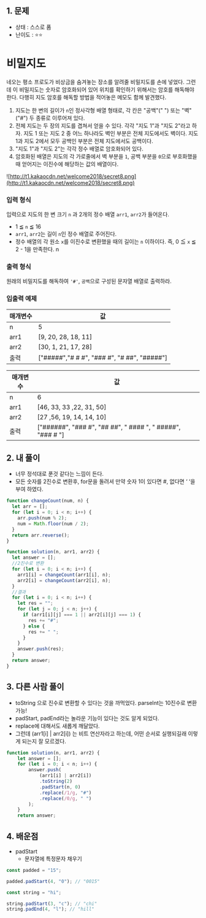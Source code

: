 ## 1. 문제

- 상태 : 스스로 품
- 난이도 : ⭐⭐

# **비밀지도**

네오는 평소 프로도가 비상금을 숨겨놓는 장소를 알려줄 비밀지도를 손에 넣었다. 그런데 이 비밀지도는 숫자로 암호화되어 있어 위치를 확인하기 위해서는 암호를 해독해야 한다. 다행히 지도 암호를 해독할 방법을 적어놓은 메모도 함께 발견했다.

1. 지도는 한 변의 길이가 `n`인 정사각형 배열 형태로, 각 칸은 "공백"(" ") 또는 "벽"("#") 두 종류로 이루어져 있다.
2. 전체 지도는 두 장의 지도를 겹쳐서 얻을 수 있다. 각각 "지도 1"과 "지도 2"라고 하자. 지도 1 또는 지도 2 중 어느 하나라도 벽인 부분은 전체 지도에서도 벽이다. 지도 1과 지도 2에서 모두 공백인 부분은 전체 지도에서도 공백이다.
3. "지도 1"과 "지도 2"는 각각 정수 배열로 암호화되어 있다.
4. 암호화된 배열은 지도의 각 가로줄에서 벽 부분을 `1`, 공백 부분을 `0`으로 부호화했을 때 얻어지는 이진수에 해당하는 값의 배열이다.

![http://t1.kakaocdn.net/welcome2018/secret8.png](http://t1.kakaocdn.net/welcome2018/secret8.png)

### **입력 형식**

입력으로 지도의 한 변 크기 `n` 과 2개의 정수 배열 `arr1`, `arr2`가 들어온다.

- 1 ≦ `n` ≦ 16
- `arr1`, `arr2`는 길이 `n`인 정수 배열로 주어진다.
- 정수 배열의 각 원소 `x`를 이진수로 변환했을 때의 길이는 `n` 이하이다. 즉, 0 ≦ `x` ≦ 2 - 1을 만족한다.
  n

### **출력 형식**

원래의 비밀지도를 해독하여 `'#'`, `공백`으로 구성된 문자열 배열로 출력하라.

### **입출력 예제**

| 매개변수 | 값                                          |
| -------- | ------------------------------------------- |
| n        | 5                                           |
| arr1     | [9, 20, 28, 18, 11]                         |
| arr2     | [30, 1, 21, 17, 28]                         |
| 출력     | ["#####","# # #", "### #", "# ##", "#####"] |

| 매개변수 | 값                                                         |
| -------- | ---------------------------------------------------------- |
| n        | 6                                                          |
| arr1     | [46, 33, 33 ,22, 31, 50]                                   |
| arr2     | [27 ,56, 19, 14, 14, 10]                                   |
| 출력     | ["######", "### #", "## ##", " #### ", " #####", "### # "] |

## 2. 내 풀이

- 너무 정석대로 푼것 같다는 느낌이 든다.
- 모든 숫자를 2진수로 변환후, for문을 돌려셔 만약 숫자 1이 있다면 #, 없다면 ‘ ‘을 부여 하였다.

```jsx
function changeCount(num, n) {
  let arr = [];
  for (let i = 0; i < n; i++) {
    arr.push(num % 2);
    num = Math.floor(num / 2);
  }
  return arr.reverse();
}

function solution(n, arr1, arr2) {
  let answer = [];
  //2진수로 변환
  for (let i = 0; i < n; i++) {
    arr1[i] = changeCount(arr1[i], n);
    arr2[i] = changeCount(arr2[i], n);
  }
  //결과
  for (let i = 0; i < n; i++) {
    let res = "";
    for (let j = 0; j < n; j++) {
      if (arr1[i][j] === 1 || arr2[i][j] === 1) {
        res += "#";
      } else {
        res += " ";
      }
    }
    answer.push(res);
  }
  return answer;
}
```

## 3. 다른 사람 풀이

- toString 으로 진수로 변환할 수 있다는 것을 까먹었다. parseInt는 10진수로 변환가능!
- padStart, padEnd라는 놀라운 기능이 있다는 것도 알게 되었다.
- replace에 대해서도 새롭게 깨달았다.
- 그런데 (arr1[i] | arr2[i]) 는 비트 연산자라고 하는데, 어떤 순서로 실행되길래 이렇게 되는지 잘 모르겠다.

```jsx
function solution(n, arr1, arr2) {
    let answer = [];
    for (let i = 0; i < n; i++) {
        answer.push(
            (arr1[i] | arr2[i])
            .toString(2)
            .padStart(n, 0)
            .replace(/1/g, "#")
            .replace(/0/g, " ")
        );
    }
    return answer;

```

## 4. 배운점

- padStart
  - 문자열에 특정문자 채우기

```jsx
const padded = "15";

padded.padStart(4, "0"); // "0015"

const string = "hi";

string.padStart(3, "c"); // "chi"
string.padEnd(4, "l"); // "hill"
```
